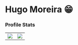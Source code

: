 # Hugo Moreira 😁

### Profile Stats

<table style="border-collapse: collapse;">
  <tr>
    <td valign="top"><img src="https://github-readme-stats.vercel.app/api?username=hugo-m12&count_private=true&show_icons=true&hide_border=true&theme=dark&hide=issues"/></td>
    <td valign="top"><img src="https://github-readme-stats.vercel.app/api/top-langs/?username=hugo-m12&langs_count=8&layout=compact&hide_border=true&theme=dark"/></td>
  </tr>
</table>
